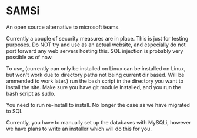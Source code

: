 # SAMSi
An open source alternative to microsoft teams.

Currently a couple of security measures are in place. This is just for testing purposes. Do NOT try and use as an actual website, and especially do not port forward any web servers hosting this. SQL injection is probably very possible as of now.

To use, (<strict>currently can only be installed on Linux</strike> can be installed on Linux, but won't work due to directory paths not being current dir based. Will be ammended to work later.) run the bash script in the directory you want to install the site. Make sure you have git module installed, and you run the bash script as sudo.

You need to run re-install to install. No longer the case as we have migrated to SQL

Currently, you have to manually set up the databases with MySQLi, however we have plans to write an installer which will do this for you.
